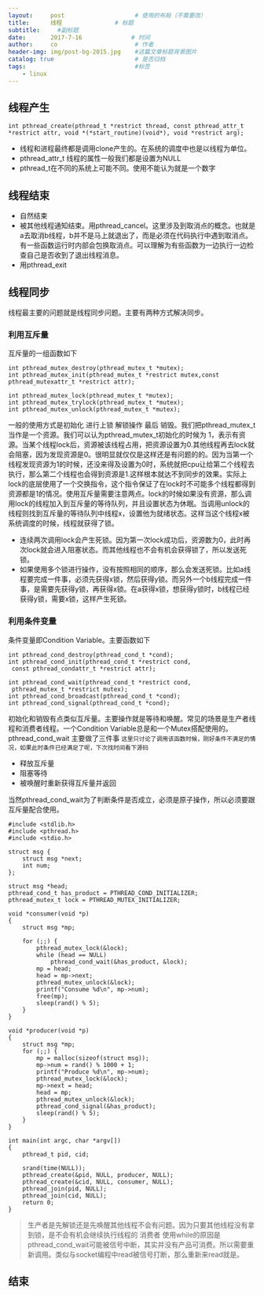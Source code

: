 ```yaml
---
layout:     post                    # 使用的布局（不需要改）
title:      线程               # 标题 
subtitle:     #副标题
date:       2017-7-16              # 时间
author:     co                      # 作者
header-img: img/post-bg-2015.jpg    #这篇文章标题背景图片
catalog: true                       # 是否归档
tags:                               #标签
    - linux
---
```

## 线程产生
`int pthread_create(pthread_t *restrict thread,
 const pthread_attr_t *restrict attr,
 void *(*start_routine)(void*), void *restrict arg);`
- 线程和进程最终都是调用clone产生的。在系统的调度中也是以线程为单位。
- pthread_attr_t 线程的属性一般我们都是设置为NULL
- pthread_t在不同的系统上可能不同。使用不能认为就是一个数字


## 线程结束
- 自然结束
- 被其他线程通知结束。用pthread_cancel。这里涉及到取消点的概念。也就是a去取消b线程，b并不是马上就退出了，而是必须在代码执行中遇到取消点。有一些函数运行时内部会包换取消点。可以理解为有些函数为一边执行一边检查自己是否收到了退出线程消息。
- 用pthread_exit

## 线程同步
线程最主要的问题就是线程同步问题。主要有两种方式解决同步。
### 利用互斥量

互斥量的一组函数如下

```
int pthread_mutex_destroy(pthread_mutex_t *mutex);
int pthread_mutex_init(pthread_mutex_t *restrict mutex,const pthread_mutexattr_t *restrict attr);

int pthread_mutex_lock(pthread_mutex_t *mutex);
int pthread_mutex_trylock(pthread_mutex_t *mutex);
int pthread_mutex_unlock(pthread_mutex_t *mutex);
```

一般的使用方式是初始化 进行上锁 解锁操作 最后 销毁。我们把pthread_mutex_t当作是一个资源。我们可以认为pthread_mutex_t初始化的时候为 1，表示有资源。当某个线程lock后，资源被该线程占用，把资源设置为0.其他线程再去lock就会阻塞，因为发现资源是0。很明显就仅仅是这样还是有问题的的。因为当第一个线程发现资源为1的时候，还没来得及设置为0时，系统就把cpu让给第二个线程去执行，那么第二个线程也会得到资源是1.这样根本就达不到同步的效果。实际上lock的底层使用了一个交换指令，这个指令保证了在lock时不可能多个线程都得到资源都是1的情况。使用互斥量需要注意两点。lock的时候如果没有资源，那么调用lock的线程加入到互斥量的等待队列，并且设置状态为休眠。当调用unlock的线程则找到互斥量的等待队列中线程x，设置他为就绪状态。这样当这个线程x被系统调度的时候，线程就获得了锁。
- 连续两次调用lock会产生死锁。因为第一次lock成功后，资源数为0，此时再次lock就会进入阻塞状态。而其他线程也不会有机会获得锁了，所以发送死锁。
- 如果使用多个锁进行操作，没有按照相同的顺序，那么会发送死锁。比如a线程要完成一件事，必须先获得x锁，然后获得y锁。而另外一个b线程完成一件事，是需要先获得y锁，再获得x锁。在a获得x锁，想获得y锁时，b线程已经获得y锁，需要x锁，这样产生死锁。



### 利用条件变量
条件变量即Condition Variable。主要函数如下

```
int pthread_cond_destroy(pthread_cond_t *cond);
int pthread_cond_init(pthread_cond_t *restrict cond,
 const pthread_condattr_t *restrict attr);

int pthread_cond_wait(pthread_cond_t *restrict cond,
 pthread_mutex_t *restrict mutex);
int pthread_cond_broadcast(pthread_cond_t *cond);
int pthread_cond_signal(pthread_cond_t *cond);

```
初始化和销毁有点类似互斥量。主要操作就是等待和唤醒。常见的场景是生产者线程和消费者线程。一个Condition Variable总是和一个Mutex搭配使用的。pthread_cond_wait 主要做了三件事 `这里只讨论了调用该函数时候，刚好条件不满足的情况，如果此时条件已经满足了呢，下次找时间看下源码`
- 释放互斥量
- 阻塞等待
- 被唤醒时重新获得互斥量并返回

当然pthread_cond_wait为了判断条件是否成立，必须是原子操作，所以必须要跟互斥量配合使用。

```
#include <stdlib.h>
#include <pthread.h>
#include <stdio.h>

struct msg {
	struct msg *next;
	int num;
};

struct msg *head;
pthread_cond_t has_product = PTHREAD_COND_INITIALIZER;
pthread_mutex_t lock = PTHREAD_MUTEX_INITIALIZER;

void *consumer(void *p)
{
	struct msg *mp;

	for (;;) {
		pthread_mutex_lock(&lock);
		while (head == NULL) 
			pthread_cond_wait(&has_product, &lock);
		mp = head;
		head = mp->next;
		pthread_mutex_unlock(&lock);
		printf("Consume %d\n", mp->num);
		free(mp);
		sleep(rand() % 5);
	}
}

void *producer(void *p)
{
	struct msg *mp;
	for (;;) {
		mp = malloc(sizeof(struct msg));
		mp->num = rand() % 1000 + 1;
		printf("Produce %d\n", mp->num);
		pthread_mutex_lock(&lock);
		mp->next = head;
		head = mp;
		pthread_mutex_unlock(&lock); 
		pthread_cond_signal(&has_product);
		sleep(rand() % 5);
	}
}

int main(int argc, char *argv[]) 
{
	pthread_t pid, cid;  

	srand(time(NULL));
	pthread_create(&pid, NULL, producer, NULL);
	pthread_create(&cid, NULL, consumer, NULL);
	pthread_join(pid, NULL);
	pthread_join(cid, NULL);
	return 0;
}
```

> 生产者是先解锁还是先唤醒其他线程不会有问题。因为只要其他线程没有拿到锁，是不会有机会继续执行线程的
> 消费者 使用while的原因是 pthread_cond_wait可能被信号中断，其实并没有产品可消费。所以需要重新调用。类似与socket编程中read被信号打断，那么重新来read就是。
## 结束